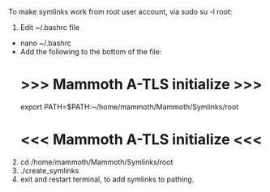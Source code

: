 To make symlinks work from root user account, via sudo su -l root:
1. Edit ~/.bashrc file
  - nano ~/.bashrc
  - Add the following to the bottom of the file:
    # >>> Mammoth A-TLS initialize >>>
    export PATH=$PATH:~/home/mammoth/Mammoth/Symlinks/root
    # <<< Mammoth A-TLS initialize <<<
2. cd /home/mammoth/Mammoth/Symlinks/root
3. ./create_symlinks
4. exit and restart terminal, to add symlinks to pathing.

